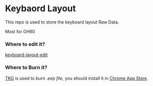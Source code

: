 # Keybaord Layout
This repo is used to store the keyboard layout Raw Data.

Most for GH60

### Where to edit it?
[keyboard-layout-edit](http://www.keyboard-layout-editor.com/)

### Where to Burn it?
[TKG](tkg.io) is used to burn _.eep file_, you should install it in [Chrome App Store](https://chrome.google.com/webstore/detail/tkg-chrome-app/kmbmjdabhpdnpeobnbdchihdcdaccidi?hl=en-US).
